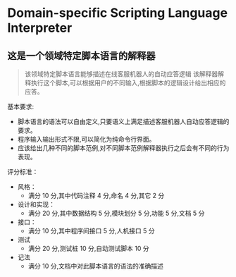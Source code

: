 # Domain-specific Scripting Language Interpreter

## 这是一个领域特定脚本语言的解释器

> 该领域特定脚本语言能够描述在线客服机器人的自动应答逻辑
> 该解释器解释执行这个脚本,可以根据用户的不同输入,根据脚本的逻辑设计给出相应的应答。

基本要求:

-   脚本语言的语法可以自由定义,只要语义上满足描述客服机器人自动应答逻辑的要求。
-   程序输入输出形式不限,可以简化为纯命令行界面。
-   应该给出几种不同的脚本范例,对不同脚本范例解释器执行之后会有不同的行为表现。

评分标准：

-   风格：
    -   满分 10 分,其中代码注释 4 分,命名 4 分,其它 2 分
-   设计和实现：
    -   满分 20 分,其中数据结构 5 分,模块划分 5 分,功能 5 分,文档 5 分
-   接口：
    -   满分 10 分,其中程序间接口 5 分,人机接口 5 分
-   测试
    -   满分 20 分,测试桩 10 分,自动测试脚本 10 分
-   记法
    -   满分 10 分,文档中对此脚本语言的语法的准确描述
